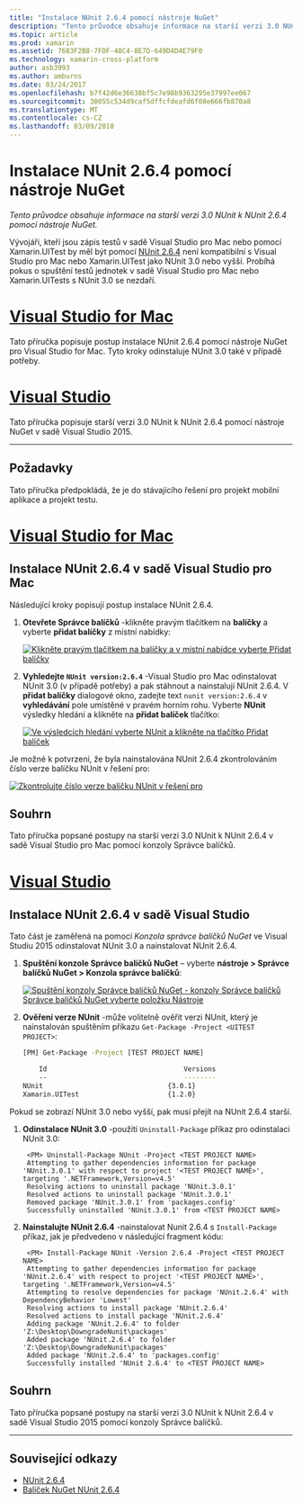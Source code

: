 ```yaml
---
title: "Instalace NUnit 2.6.4 pomocí nástroje NuGet"
description: "Tento průvodce obsahuje informace na starší verzi 3.0 NUnit k NUnit 2.6.4 pomocí nástroje NuGet."
ms.topic: article
ms.prod: xamarin
ms.assetid: 7683F2B8-7FDF-48C4-8E7D-649D4D4E79F0
ms.technology: xamarin-cross-platform
author: asb3993
ms.author: amburns
ms.date: 03/24/2017
ms.openlocfilehash: b7f42d6e36638bf5c7e98b9363295e37997ee067
ms.sourcegitcommit: 30055c534d9caf5dffcfdeafd6f08e666fb870a8
ms.translationtype: MT
ms.contentlocale: cs-CZ
ms.lasthandoff: 03/09/2018
---
```

# <a name="installing-nunit-264-using-nuget"></a>Instalace NUnit 2.6.4 pomocí nástroje NuGet

_Tento průvodce obsahuje informace na starší verzi 3.0 NUnit k NUnit 2.6.4 pomocí nástroje NuGet._

Vývojáři, kteří jsou zápis testů v sadě Visual Studio pro Mac nebo pomocí Xamarin.UITest by měl být pomocí [NUnit 2.6.4](http://nunit.org/index.php?p=docHome&r=2.6.4) není kompatibilní s Visual Studio pro Mac nebo Xamarin.UITest jako NUnit 3.0 nebo vyšší. Probíhá pokus o spuštění testů jednotek v sadě Visual Studio pro Mac nebo Xamarin.UITests s NUnit 3.0 se nezdaří.

# <a name="visual-studio-for-mactabvsmac"></a>[Visual Studio for Mac](#tab/vsmac)

Tato příručka popisuje postup instalace NUnit 2.6.4 pomocí nástroje NuGet pro Visual Studio for Mac. Tyto kroky odinstaluje NUnit 3.0 také v případě potřeby.

# <a name="visual-studiotabvswin"></a>[Visual Studio](#tab/vswin)

Tato příručka popisuje starší verzi 3.0 NUnit k NUnit 2.6.4 pomocí nástroje NuGet v sadě Visual Studio 2015.

-----

## <a name="requirements"></a>Požadavky

Tato příručka předpokládá, že je do stávajícího řešení pro projekt mobilní aplikace a projekt testu.

# <a name="visual-studio-for-mactabvsmac"></a>[Visual Studio for Mac](#tab/vsmac)

## <a name="installing-nunit-264-in-visual-studio-for-mac"></a>Instalace NUnit 2.6.4 v sadě Visual Studio pro Mac

Následující kroky popisují postup instalace NUnit 2.6.4.


1. **Otevřete Správce balíčků** -klikněte pravým tlačítkem na **balíčky** a vyberte **přidat balíčky** z místní nabídky:

    [![](installing-nunit-using-nuget-images/add-packages-xs.png "Klikněte pravým tlačítkem na balíčky a v místní nabídce vyberte Přidat balíčky")](installing-nunit-using-nuget-images/add-packages-xs.png#lightbox)
    
1. **Vyhledejte `NUnit version:2.6.4`**  -Visual Studio pro Mac odinstalovat NUnit 3.0 (v případě potřeby) a pak stáhnout a nainstalují NUnit 2.6.4. V **přidat balíčky** dialogové okno, zadejte text `nunit version:2.6.4` v **vyhledávání** pole umístěné v pravém horním rohu. Vyberte **NUnit** výsledky hledání a klikněte na **přidat balíček** tlačítko:

    [![](installing-nunit-using-nuget-images/nunit-search-xs.png "Ve výsledcích hledání vyberte NUnit a klikněte na tlačítko Přidat balíček")](installing-nunit-using-nuget-images/nunit-search-xs.png#lightbox)


Je možné k potvrzení, že byla nainstalována NUnit 2.6.4 zkontrolováním číslo verze balíčku NUnit v řešení pro:

[![](installing-nunit-using-nuget-images/nunit-2-6-4-installed.png "Zkontrolujte číslo verze balíčku NUnit v řešení pro")](installing-nunit-using-nuget-images/nunit-2-6-4-installed.png#lightbox)

## <a name="summary"></a>Souhrn

Tato příručka popsané postupy na starší verzi 3.0 NUnit k NUnit 2.6.4 v sadě Visual Studio pro Mac pomocí konzoly Správce balíčků.


# <a name="visual-studiotabvswin"></a>[Visual Studio](#tab/vswin)

## <a name="installing-nunit-264-in-visual-studio"></a>Instalace NUnit 2.6.4 v sadě Visual Studio

Tato část je zaměřená na pomocí _Konzola správce balíčků NuGet_ ve Visual Studiu 2015 odinstalovat NUnit 3.0 a nainstalovat NUnit 2.6.4.


1. **Spuštění konzole Správce balíčků NuGet** – vyberte **nástroje > Správce balíčků NuGet > Konzola správce balíčků**:

    [![](installing-nunit-using-nuget-images/package-manager-console.png "Spuštění konzoly Správce balíčků NuGet - konzoly Správce balíčků Správce balíčků NuGet vyberte položku Nástroje")](installing-nunit-using-nuget-images/package-manager-console.png#lightbox)
    
1. **Ověření verze NUnit** -může volitelně ověřit verzi NUnit, který je nainstalován spuštěním příkazu `Get-Package -Project <UITEST PROJECT>`:

    ```bash
    [PM] Get-Package -Project [TEST PROJECT NAME]
    
        Id                                  Versions                                 ProjectName
        --                                  --------                                 -----------
    NUnit                               {3.0.1}                                  [TEST PROJECT NAME]
    Xamarin.UITest                      {1.2.0}                                  [TEST PROJECT NAME]
    ```

Pokud se zobrazí NUnit 3.0 nebo vyšší, pak musí přejít na NUnit 2.6.4 starší.

1. **Odinstalace NUnit 3.0** -použití `Uninstall-Package` příkaz pro odinstalaci NUnit 3.0:

        <PM> Uninstall-Package NUnit -Project <TEST PROJECT NAME>
        Attempting to gather dependencies information for package 'NUnit.3.0.1' with respect to project '<TEST PROJECT NAME>', targeting '.NETFramework,Version=v4.5'
        Resolving actions to uninstall package 'NUnit.3.0.1'
        Resolved actions to uninstall package 'NUnit.3.0.1'
        Removed package 'NUnit.3.0.1' from 'packages.config'
        Successfully uninstalled 'NUnit.3.0.1' from <TEST PROJECT NAME>

1. **Nainstalujte NUnit 2.6.4** -nainstalovat Nunit 2.6.4 s `Install-Package` příkaz, jak je předvedeno v následující fragment kódu:

        <PM> Install-Package NUnit -Version 2.6.4 -Project <TEST PROJECT NAME>
        Attempting to gather dependencies information for package 'NUnit.2.6.4' with respect to project '<TEST PROJECT NAME>', targeting '.NETFramework,Version=v4.5'
        Attempting to resolve dependencies for package 'NUnit.2.6.4' with DependencyBehavior 'Lowest'
        Resolving actions to install package 'NUnit.2.6.4'
        Resolved actions to install package 'NUnit.2.6.4'
        Adding package 'NUnit.2.6.4' to folder 'Z:\Desktop\DowngradeNunit\packages'
        Added package 'NUnit.2.6.4' to folder 'Z:\Desktop\DowngradeNunit\packages'
        Added package 'NUnit.2.6.4' to 'packages.config'
        Successfully installed 'NUnit 2.6.4' to <TEST PROJECT NAME>
    
## <a name="summary"></a>Souhrn

Tato příručka popsané postupy na starší verzi 3.0 NUnit k NUnit 2.6.4 v sadě Visual Studio 2015 pomocí konzoly Správce balíčků.

-----

## <a name="related-links"></a>Související odkazy

- [NUnit 2.6.4](http://nunit.org/index.php?p=docHome&r=2.6.4)
- [Balíček NuGet NUnit 2.6.4](https://www.nuget.org/packages/NUnit/2.6.4)
